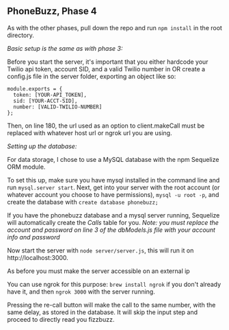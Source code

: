 ## PhoneBuzz, Phase 4

As with the other phases, pull down the repo and run `npm install` in the root directory.

_Basic setup is the same as with phase 3:_

Before you start the server, it's important that you either hardcode your Twilio api token, account SID, and a valid Twilio number in OR create a config.js file in the server folder, exporting an object like so:

````
module.exports = {
  token: [YOUR-API_TOKEN],
  sid: [YOUR-ACCT-SID],
  number: [VALID-TWILIO-NUMBER]
};
````
Then, on line 180, the url used as an option to client.makeCall must be replaced with whatever host url or ngrok url you are using.

_Setting up the database:_

For data storage, I chose to use a MySQL database with the npm Sequelize ORM module.

To set this up, make sure you have mysql installed in the command line and run `mysql.server start`. Next, get into your server with the root account (or whatever account you choose to have permissions), `mysql -u root -p`, and create the database with `create database phonebuzz;`

If you have the phonebuzz database and a mysql server running, Sequelize will automatically create the _Calls_ table for you.
_Note: you must replace the account and password on line 3 of the dbModels.js file with your account info and password_

Now start the server with `node server/server.js`, this will run it on http://localhost:3000.

As before you must make the server accessible on an external ip

You can use ngrok for this purpose: `brew install ngrok` if you don't already have it, and then `ngrok 3000` with the server running.

Pressing the re-call button will make the call to the same number, with the same delay, as stored in the database. It will skip the input step and proceed to directly read you fizzbuzz.
